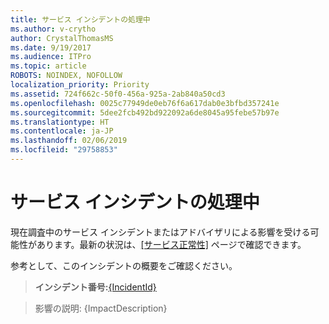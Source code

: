 ```yaml
---
title: サービス インシデントの処理中
ms.author: v-crytho
author: CrystalThomasMS
ms.date: 9/19/2017
ms.audience: ITPro
ms.topic: article
ROBOTS: NOINDEX, NOFOLLOW
localization_priority: Priority
ms.assetid: 724f662c-50f0-456a-925a-2ab840a50cd3
ms.openlocfilehash: 0025c77949de0eb76f6a617dab0e3bfbd357241e
ms.sourcegitcommit: 5dee2fcb492bd922092a6de8045a95febe57b97e
ms.translationtype: HT
ms.contentlocale: ja-JP
ms.lasthandoff: 02/06/2019
ms.locfileid: "29758853"
---
```

# <a name="service-incident-in-progress"></a>サービス インシデントの処理中

現在調査中のサービス インシデントまたはアドバイザリによる影響を受ける可能性があります。最新の状況は、[[サービス正常性]](https://admin.microsoft.com/adminportal/home#/servicehealth) ページで確認できます。 
  
参考として、このインシデントの概要をご確認ください。
  
> **インシデント番号:**[{IncidentId}](https://admin.microsoft.com/adminportal/home#/servicehealth)
    
> 影響の説明: {ImpactDescription}
    

